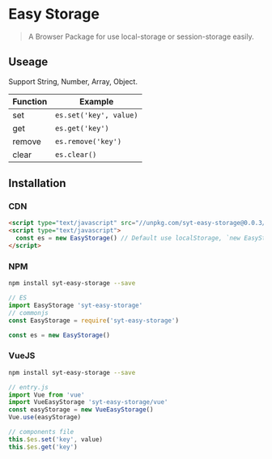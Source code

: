 # Easy Storage

> A Browser Package for use local-storage or session-storage easily.

## Useage

Support String, Number, Array, Object.

| Function       | Example     |
|-----------|-----------|
| set | `es.set('key', value)` |
| get | `es.get('key')` |
| remove | `es.remove('key')` |
| clear | `es.clear()` |

## Installation

### CDN
```html
<script type="text/javascript" src="//unpkg.com/syt-easy-storage@0.0.3/index.js"></script>
<script type="text/javascript">
  const es = new EasyStorage() // Default use localStorage, `new EasyStorage({type: 'session'})` for use sessionStorage
</script>
```

### NPM

```sh
npm install syt-easy-storage --save
```

```javascript
// ES
import EasyStorage 'syt-easy-storage'
// commonjs
const EasyStorage = require('syt-easy-storage')

const es = new EasyStorage()
```

### VueJS

```sh
npm install syt-easy-storage --save
```

```javascript
// entry.js
import Vue from 'vue'
import VueEasyStorage 'syt-easy-storage/vue'
const easyStorage = new VueEasyStorage()
Vue.use(easyStorage)

// components file
this.$es.set('key', value)
this.$es.get('key')

```


